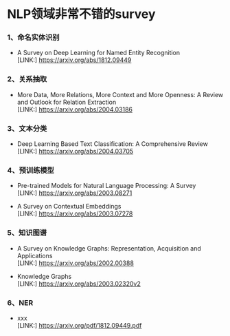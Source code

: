 # NLP领域非常不错的survey  

### 1、命名实体识别  
- A Survey on Deep Learning for Named Entity Recognition  
[LINK:] https://arxiv.org/abs/1812.09449  


### 2、关系抽取  
- More Data, More Relations, More Context and More Openness: A Review and Outlook for Relation Extraction  
[LINK:] https://arxiv.org/abs/2004.03186  

### 3、文本分类  
- Deep Learning Based Text Classification: A Comprehensive Review  
[LINK:] https://arxiv.org/abs/2004.03705  


### 4、预训练模型  
- Pre-trained Models for Natural Language Processing: A Survey  
[LINK:] https://arxiv.org/abs/2003.08271  

- A Survey on Contextual Embeddings  
[LINK:] https://arxiv.org/abs/2003.07278


### 5、知识图谱  
- A Survey on Knowledge Graphs: Representation, Acquisition and Applications  
[LINK:] https://arxiv.org/abs/2002.00388   

- Knowledge Graphs  
[LINK:] https://arxiv.org/abs/2003.02320v2  

### 6、NER  
- xxx  
[LINK:] https://arxiv.org/pdf/1812.09449.pdf  


